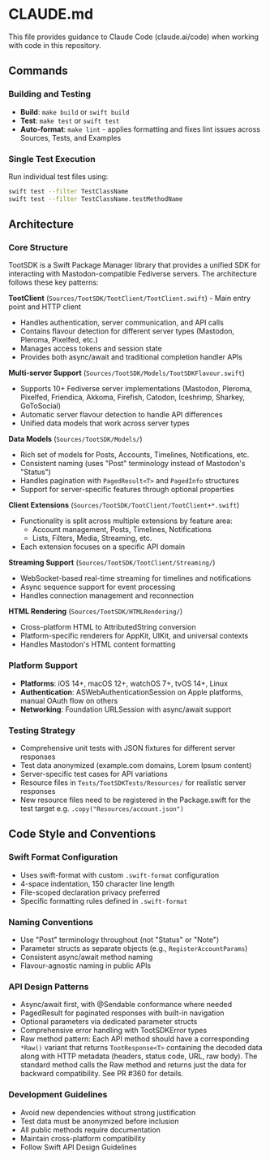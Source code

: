 # CLAUDE.md

This file provides guidance to Claude Code (claude.ai/code) when working with code in this repository.

## Commands

### Building and Testing

- **Build**: `make build` or `swift build`
- **Test**: `make test` or `swift test`
- **Auto-format**: `make lint` - applies formatting and fixes lint issues across Sources, Tests, and Examples

### Single Test Execution

Run individual test files using:

```bash
swift test --filter TestClassName
swift test --filter TestClassName.testMethodName
```

## Architecture

### Core Structure

TootSDK is a Swift Package Manager library that provides a unified SDK for interacting with Mastodon-compatible Fediverse servers. The architecture follows these key patterns:

**TootClient** (`Sources/TootSDK/TootClient/TootClient.swift`) - Main entry point and HTTP client

- Handles authentication, server communication, and API calls
- Contains flavour detection for different server types (Mastodon, Pleroma, Pixelfed, etc.)
- Manages access tokens and session state
- Provides both async/await and traditional completion handler APIs

**Multi-server Support** (`Sources/TootSDK/Models/TootSDKFlavour.swift`)

- Supports 10+ Fediverse server implementations (Mastodon, Pleroma, Pixelfed, Friendica, Akkoma, Firefish, Catodon, Iceshrimp, Sharkey, GoToSocial)
- Automatic server flavour detection to handle API differences
- Unified data models that work across server types

**Data Models** (`Sources/TootSDK/Models/`)

- Rich set of models for Posts, Accounts, Timelines, Notifications, etc.
- Consistent naming (uses "Post" terminology instead of Mastodon's "Status")
- Handles pagination with `PagedResult<T>` and `PagedInfo` structures
- Support for server-specific features through optional properties

**Client Extensions** (`Sources/TootSDK/TootClient/TootClient+*.swift`)

- Functionality is split across multiple extensions by feature area:
  - Account management, Posts, Timelines, Notifications
  - Lists, Filters, Media, Streaming, etc.
- Each extension focuses on a specific API domain

**Streaming Support** (`Sources/TootSDK/TootClient/Streaming/`)

- WebSocket-based real-time streaming for timelines and notifications
- Async sequence support for event processing
- Handles connection management and reconnection

**HTML Rendering** (`Sources/TootSDK/HTMLRendering/`)

- Cross-platform HTML to AttributedString conversion
- Platform-specific renderers for AppKit, UIKit, and universal contexts
- Handles Mastodon's HTML content formatting

### Platform Support

- **Platforms**: iOS 14+, macOS 12+, watchOS 7+, tvOS 14+, Linux
- **Authentication**: ASWebAuthenticationSession on Apple platforms, manual OAuth flow on others
- **Networking**: Foundation URLSession with async/await support

### Testing Strategy

- Comprehensive unit tests with JSON fixtures for different server responses
- Test data anonymized (example.com domains, Lorem Ipsum content)
- Server-specific test cases for API variations
- Resource files in `Tests/TootSDKTests/Resources/` for realistic server responses
- New resource files need to be registered in the Package.swift for the test target e.g. `.copy("Resources/account.json")`

## Code Style and Conventions

### Swift Format Configuration

- Uses swift-format with custom `.swift-format` configuration
- 4-space indentation, 150 character line length
- File-scoped declaration privacy preferred
- Specific formatting rules defined in `.swift-format`

### Naming Conventions

- Use "Post" terminology throughout (not "Status" or "Note")
- Parameter structs as separate objects (e.g., `RegisterAccountParams`)
- Consistent async/await method naming
- Flavour-agnostic naming in public APIs

### API Design Patterns

- Async/await first, with @Sendable conformance where needed
- PagedResult<T> for paginated responses with built-in navigation
- Optional parameters via dedicated parameter structs
- Comprehensive error handling with TootSDKError types
- Raw method pattern: Each API method should have a corresponding `*Raw()` variant that returns `TootResponse<T>` containing the decoded data along with HTTP metadata (headers, status code, URL, raw body). The standard method calls the Raw method and returns just the data for backward compatibility. See PR #360 for details.

### Development Guidelines

- Avoid new dependencies without strong justification
- Test data must be anonymized before inclusion
- All public methods require documentation
- Maintain cross-platform compatibility
- Follow Swift API Design Guidelines
